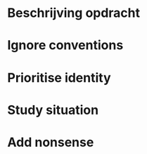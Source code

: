 # Beschrijving opdracht

# Ignore conventions

# Prioritise identity

# Study situation

# Add nonsense
